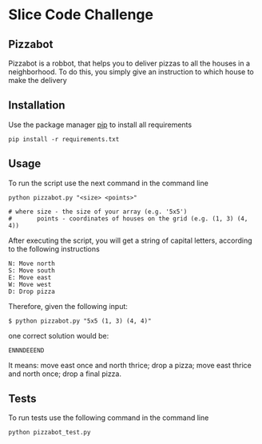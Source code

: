 # Slice Code Challenge

## Pizzabot

Pizzabot is a robbot, that helps you to deliver pizzas to all the houses in a neighborhood. To do this, you simply give an
instruction to which house to make the delivery

## Installation

Use the package manager [pip](https://pip.pypa.io/en/stable/) to install all requirements

```
pip install -r requirements.txt 
```

## Usage

To run the script use the next command in the command line

```
python pizzabot.py "<size> <points>"

# where size - the size of your array (e.g. '5x5')
#       points - coordinates of houses on the grid (e.g. (1, 3) (4, 4))
```

After executing the script, you will get a string of capital letters, according to the following instructions

```
N: Move north
S: Move south
E: Move east
W: Move west
D: Drop pizza
```

Therefore, given the following input:

```
$ python pizzabot.py "5x5 (1, 3) (4, 4)"
```

one correct solution would be:

```
ENNNDEEEND
```

It means: move east once and north thrice; drop a pizza; move east thrice and north once; drop a final pizza.

## Tests

To run tests use the following command in the command line

```
python pizzabot_test.py
```

